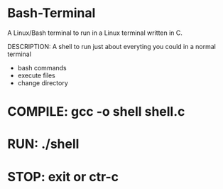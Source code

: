 # Bash-Terminal
A Linux/Bash terminal to run in a Linux terminal written in C.


DESCRIPTION: A shell to run 
just about everyting you
could in a normal terminal
  - bash commands
  - execute files
  - change directory
 
 # COMPILE: gcc -o shell shell.c
 # RUN: ./shell
 # STOP: exit or ctr-c
 
